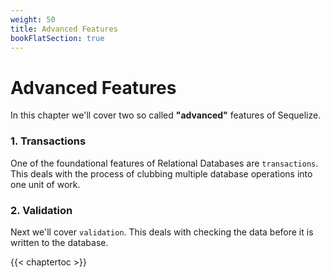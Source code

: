 ```yaml
---
weight: 50
title: Advanced Features
bookFlatSection: true
---
```


# Advanced Features

In this chapter we'll cover two so called **"advanced"** features of Sequelize.

### 1. Transactions

One of the foundational features of Relational Databases are `transactions`. This deals with the process of clubbing multiple database operations into one unit of work.


### 2. Validation

Next we'll cover `validation`. This deals with checking the data before it is written to the database.

{{< chaptertoc >}} 